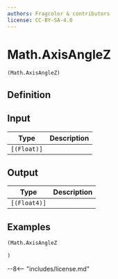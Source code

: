```yaml
---
authors: Fragcolor & contributors
license: CC-BY-SA-4.0
---
```



# Math.AxisAngleZ

```clojure
(Math.AxisAngleZ)
```


## Definition




## Input

| Type | Description |
|------|-------------|
| `[(Float)]` |  |


## Output

| Type | Description |
|------|-------------|
| `[(Float4)]` |  |


## Examples

```clojure
(Math.AxisAngleZ

)
```


--8<-- "includes/license.md"
